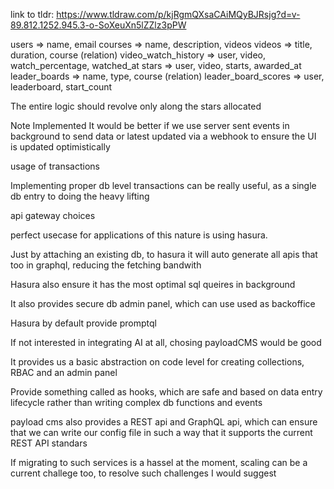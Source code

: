 link to tldr: https://www.tldraw.com/p/kjRgmQXsaCAiMQyBJRsjg?d=v-89.812.1252.945.3-o-SoXeuXn5lZZlz3pPW

users => name, email
courses => name, description, videos
videos => title, duration, course (relation)
video_watch_history => user, video, watch_percentage, watched_at
stars => user, video, starts, awarded_at
leader_boards => name, type, course (relation)
leader_board_scores => user, leaderboard, start_count

The entire logic should revolve only along the stars allocated

Note Implemented
It would be better if we use server sent events in background to send data
or latest updated via a webhook to ensure the UI is updated optimistically

usage of transactions

Implementing proper db level transactions can be really useful,
as a single db entry to doing the heavy lifting

api gateway choices

perfect usecase for applications of this nature is using hasura.

Just by attaching an existing db, to hasura it will auto generate all apis
that too in graphql, reducing the fetching bandwith

Hasura also ensure it has the most optimal sql queires in background

It also provides secure db admin panel, which can use used as backoffice

Hasura by default provide promptql

If not interested in integrating AI at all, chosing payloadCMS would be good

It provides us a basic abstraction on code level for creating collections, RBAC
and an admin panel

Provide something called as hooks, which are safe and based on data entry lifecycle
rather than writing complex db functions and events

payload cms also provides a REST api and GraphQL api, which can ensure that we
can write our config file in such a way that it supports the current REST API
standars

If migrating to such services is a hassel at the moment,
scaling can be a current challege too, to resolve such challenges I would suggest
